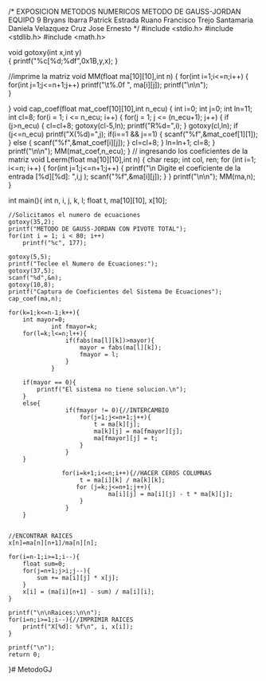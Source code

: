 /*
    EXPOSICION METODOS NUMERICOS
    METODO DE GAUSS-JORDAN
        EQUIPO 9
    Bryans Ibarra Patrick
    Estrada Ruano Francisco
    Trejo Santamaria Daniela
    Velazquez Cruz Jose Ernesto
*/
#include <stdio.h>
#include <stdlib.h> 
#include <math.h>

void gotoxy(int x,int y)    
{
    printf("%c[%d;%df",0x1B,y,x);
}

//imprime la matriz
void MM(float ma[10][10],int n)
{
    for(int i=1;i<=n;i++)
    {
        for(int j=1;j<=n+1;j++)
            printf("\t%.0f ", ma[i][j]);
        printf("\n\n");   
    }

}
void cap_coef(float mat_coef[10][10],int n_ecu)
{
    int i=0;
    int j=0;
    int ln=11;
    int cl=8;
    for(i = 1; i <= n_ecu; i++)
    {
        for(j = 1; j <= (n_ecu+1); j++)
        {
            if (j>n_ecu)
            {
                cl=cl+8;
                gotoxy(cl-5,ln);
                printf("R%d=",i);
            }
            gotoxy(cl,ln);
            if (j<=n_ecu)
                printf("X(%d)=",j);
            if(i==1 && j==1)
            {
                scanf("%f",&mat_coef[1][1]);
            }
            else
            {
                scanf("%f",&mat_coef[i][j]);
            }
            cl=cl+8;
        }
        ln=ln+1;
        cl=8;
    }
    printf("\n\n");
    MM(mat_coef,n_ecu);
}
// ingresando los coeficientes de la matriz
void Leerm(float ma[10][10],int n)
{
    char resp;
    int col, ren;
    for (int i=1; i<=n; i++)
    {
        for(int j=1;j<=n+1;j++)
        {
            printf("\n Digite el coeficiente de la entrada [%d][%d]: ",i,j );
            scanf("%f",&ma[i][j]);
        }
    }
    printf("\n\n");
    MM(ma,n);
}

 
int main(){
    int n, i, j, k, l;
    float t, ma[10][10], x[10];
 
    //Solicitamos el numero de ecuaciones
    gotoxy(35,2);
    printf("METODO DE GAUSS-JORDAN CON PIVOTE TOTAL");
    for(int i = 1; i < 80; i++)
        printf("%c", 177);

    gotoxy(5,5);
    printf("Teclee el Numero de Ecuaciones:");
    gotoxy(37,5);
    scanf("%d",&n);
    gotoxy(10,8);
    printf("Captura de Coeficientes del Sistema De Ecuaciones");
    cap_coef(ma,n);

    for(k=1;k<=n-1;k++){
        int mayor=0;
                int fmayor=k;
        for(l=k;l<=n;l++){
                    if(fabs(ma[l][k])>mayor){
                        mayor = fabs(ma[l][k]);
                        fmayor = l;
                    }
                }

        if(mayor == 0){
            printf("El sistema no tiene solucion.\n");
        }
        else{
                    if(fmayor != 0){//INTERCAMBIO
                        for(j=1;j<=n+1;j++){
                            t = ma[k][j];
                            ma[k][j] = ma[fmayor][j];
                            ma[fmayor][j] = t;
                        }
                    }
        }

                   for(i=k+1;i<=n;i++){//HACER CEROS COLUMNAS
                        t = ma[i][k] / ma[k][k];
                       for (j=k;j<=n+1;j++){
                                ma[i][j] = ma[i][j] - t * ma[k][j];
                        }
                    }
        }


    //ENCONTRAR RAICES
    x[n]=ma[n][n+1]/ma[n][n];

    for(i=n-1;i>=1;i--){
        float sum=0;
        for(j=n+1;j>i;j--){
            sum += ma[i][j] * x[j];
        }
        x[i] = (ma[i][n+1] - sum) / ma[i][i];
    }

    printf("\n\nRaices:\n\n");
    for(i=n;i>=1;i--){//IMPRIMIR RAICES
        printf("X[%d]: %f\n", i, x[i]);
    }

    printf("\n");
    return 0;
}# MetodoGJ
